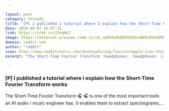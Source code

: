 ```yaml
---

layout: post
category: threads
title: "[P] I published a tutorial where I explain how the Short-Time Fourier Transform works"
date: 2020-09-07 16:57:31
link: https://vrhk.co/2ZeqHGJ
image: https://external-preview.redd.it/vA_cp850i0SQER3VGOosBK6iRt649VNMfxKOUwvAxgQ.jpg?width=480&height=251.308900524&auto=webp&crop=480:251.308900524,smart&s=ef238447d22b80d55b3b660be461889f908f2c22
domain: reddit.com
author: "reddit"
icon: http://www.redditstatic.com/desktop2x/img/favicon/apple-icon-57x57.png
excerpt: "The Short-Time Fourier Transform :headphones: :headphones: is one of the most important tools an AI audio / music engineer has. It enables them to extract spectrograms,..."

---
```


### [P] I published a tutorial where I explain how the Short-Time Fourier Transform works

The Short-Time Fourier Transform :headphones: :headphones: is one of the most important tools an AI audio / music engineer has. It enables them to extract spectrograms,...